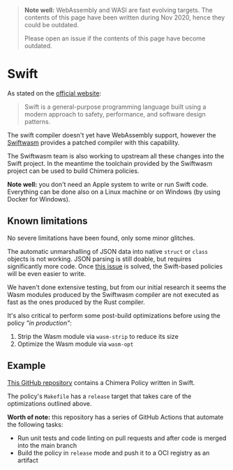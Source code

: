 > **Note well:** WebAssembly and WASI are fast evolving targets. The contents
> of this page have been written during Nov 2020, hence they could be outdated.
>
> Please open an issue if the contents of this page have become outdated.

# Swift

As stated on the [official website](https://swift.org/):

> Swift is a general-purpose programming language built using a modern approach
> to safety, performance, and software design patterns.

The swift compiler doesn't yet have WebAssembly support, however the
[Swiftwasm](https://swiftwasm.org/) provides a patched compiler with this
capability.

The Swiftwasm team is also working to upstream all these changes into the
Swift project. In the meantime the toolchain provided by the Swiftwasm project
can be used to build Chimera policies.

**Note well:** you don't need an Apple system to write or run Swift code. Everything
can be done also on a Linux machine or on Windows (by using Docker for Windows).

## Known limitations

No severe limitations have been found, only some minor glitches.

The automatic unmarshalling of JSON data into native `struct` or `class` objects
is not working. JSON parsing is still doable, but requires significantly more
code. Once [this issue](https://github.com/swiftwasm/swift/issues/2223)
is solved, the Swift-based policies will be even easier to write.

We haven't done extensive testing, but from our initial research it seems the
Wasm modules produced by the Swiftwasm compiler are not executed as fast as the
ones produced by the Rust compiler.

It's also critical to perform some post-build optimizations before using the
policy *"in production"*:

  1. Strip the Wasm module via `wasm-strip` to reduce its size
  1. Optimize the Wasm module via `wasm-opt`

## Example

[This GitHub repository](https://github.com/chimera-kube/pod-runtime-class-policy)
contains a Chimera Policy written in Swift.

The policy's `Makefile` has a `release` target that takes care of the
optimizations outlined above.

**Worth of note:** this repository has a series of GitHub Actions that automate
the following tasks:

  * Run unit tests and code linting on pull requests and after code is merged
    into the main branch
  * Build the policy in `release` mode and push it to a OCI registry as an
    artifact
